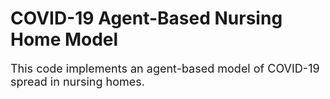 # COVID-19 Agent-Based Nursing Home Model

 <font size="4"> This code implements an agent-based model of COVID-19 spread in nursing homes.